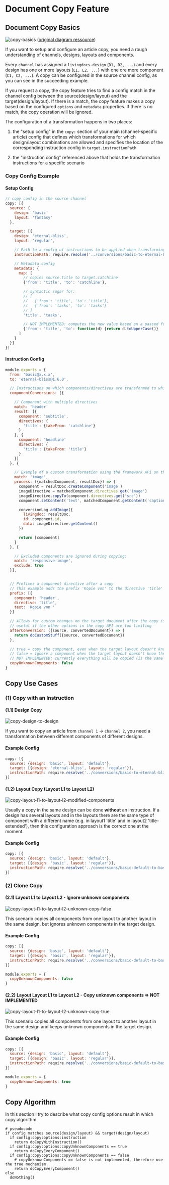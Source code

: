 # Document Copy Feature

## Document Copy Basics
![copy-basics](https://cloud.githubusercontent.com/assets/172394/18782898/0beb0214-8189-11e6-98cc-e5e6728456de.png)
([original diagram ressource](https://www.draw.io/#G0B2rv2Pw26xPLT3hXQ3BsZU1lWlE))

If you want to setup and configure an article copy, you need a rough understanding of channels, designs, layouts and components.

Every `channel` has assigned a `livingdocs-design` (`D1, D2, ...`) and every design has one or more layouts (`L1, L2, ...`) with one ore more component (`C1, C2, ...`).
A copy can be configured in the source channel config, as you can see in the succeeding example.

If you request a copy, the copy feature tries to find a config match in the channel config between the source(design/layout) and the target(design/layout). If there is a match, the copy feature makes a copy based on the configured `options` and `metadata` properties. If there is no match, the copy operation will be ignored.

The configuration of a transformation happens in two places:

1. the "setup config" in the `copy:` section of your main (channel-specific article) config that
defines which transformations for which design/layout combinations are allowed and specifies the
location of the corresponding instruction config in `target.instructionPath`

2. the "instruction config" referenced above that holds the transformation instructions for a
specific scenario

### Copy Config Example

#### Setup Config

```js
// copy config in the source channel
copy: [{
  source: {
    design: 'basic'
    layout: 'fantasy'
  },

  target: [{
    design: 'eternal-bliss',
    layout: 'regular',

    // Path to a config of instructions to be applied when transforming one component to another
    instructionPath: require.resolve('../conversions/basic-to-eternal-bliss.js')

    // Metadata config
    metadata: {
      map: [
        // copies source.title to target.catchline
        {'from': 'title', 'to': 'catchline'},

        // syntactic sugar for:
        // [
        //   {'from': 'title', 'to': 'title'},
        //   {'from': 'tasks', 'to': 'tasks'}
        // ]
        'title', 'tasks',

        // NOT IMPLEMENTED: computes the new value based on a passed function
        {'from': 'title', 'to': function(d) {return d.toUpperCase()}
      ]
    }
  }]
}]
```

#### Instruction Config

```js
module.exports = {
  from: 'basic@x.x.x',
  to: 'eternal-bliss@1.6.0',

  // Instructions on which components/directives are transformed to which in the target design
  componentConversions: [{

    // Component with multiple directives
    match: 'header'
    result: [{
      component: 'subtitle',
      directives: {
        'title': {takeFrom: 'catchline'}
      }
    }, {
      component: 'headline'
      directives: {
        'title': {takeFrom: 'title'}
      }
    }]
  }, {

    // Example of a custom transformation using the framework API on the matched component
    match: 'image',
    process: ({matchedComponent, resultDoc}) => {
      component = resultDoc.createComponent('image')
      imageDirective = matchedComponent.directives.get('image')
      imageDirective.copyTo(component.directives.get('src'))
      component.setContent('text', matchedComponent.getContent('caption'))

      conversionLog.addImage({
        livingdoc: resultDoc,
        id: component.id,
        data: imageDirective.getContent()
      })

      return [component]
    }
  }, {

    // Excluded components are ignored during copying:
    match: 'responsive-image',
    exclude: true
  }],


  // Prefixes a component directive after a copy
  // This example adds the prefix 'Kopie von' to the directive 'title' in the component 'header'
  prefix: [{
    component: 'header',
    directive: 'title',
    text: 'Kopie von '
  }]

  // Allows for custom changes on the target document after the copy is done just before it is saved,
  // useful if the other options in the copy API are too limiting
  afterConversion: ({source, convertedDocument}) => {
    return doCustomStuff({source, convertedDocument})
  },

  // true = copy the component, even when the target layout doesn't know the component
  // false = ignore a component when the target layout doesn't know the component
  // NOT IMPLEMENTED: currently everything will be copied (is the same as `true`)
  copyUnknownComponents: false
}
```


## Copy Use Cases

### (1) Copy with an Instruction
#### (1.1) Design Copy
![copy-design-to-design](https://cloud.githubusercontent.com/assets/172394/18784379/000ff1e4-8192-11e6-9fa5-f837ed08d85d.png)

If you want to copy an article from `channel 1` -> `channel 2`, you need a transformation between different components of different designs.

#### Example Config

```js
copy: [{
  source: {design: 'basic', layout: 'default'},
  target: [{design: 'eternal-bliss', layout: 'regular'}],
  instructionPath: require.resolve('../conversions/basic-to-eternal-bliss.js')
}]
```

#### (1.2) Layout Copy (Layout L1 to Layout L2)
![copy-layout-l1-to-layout-l2-modified-components](https://cloud.githubusercontent.com/assets/172394/18784528/043b54ec-8193-11e6-8b26-14322768fc27.png)

Usually a copy in the same design can be done **without** an instruction. If a design has several layouts and in the layouts there are the same type of component with a different name (e.g. in layout1 'title' and in layout2 'title-extended'), then this configuration approach is the correct one at the moment.

#### Example Config

```js
copy: [{
  source: {design: 'basic', layout: 'default'},
  target: [{design: 'basic', layout: 'regular'}],
  instructionPath: require.resolve('../conversions/basic-default-to-basic-regular.js')
}]
```

### (2) Clone Copy
#### (2.1) Layout L1 to Layout L2 - Ignore unknown components
![copy-layout-l1-to-layout-l2-unknown-copy-false](https://cloud.githubusercontent.com/assets/172394/18784494/b97da6bc-8192-11e6-9789-e02af83b5509.png)

This scenario copies all components from one layout to another layout in the same design, but ignores unknown components in the target design.

#### Example Config

```js
copy: [{
  source: {design: 'basic', layout: 'default'},
  target: [{design: 'basic', layout: 'regular'}],
  instructionPath: require.resolve('../conversions/basic-default-to-basic-regular.js')
}]
```

```js
module.exports = {
  copyUnknownComponents: false
}
```

#### (2.2) Layout Layout L1 to Layout L2 - Copy unknown components => NOT IMPLEMENTED
![copy-layout-l1-to-layout-l2-unknown-copy-true](https://cloud.githubusercontent.com/assets/172394/18784520/f6b6308a-8192-11e6-82e5-0557dff706b8.png)

This scenario copies all components from one layout to another layout in the same design and keeps unknown components in the target design.

#### Example Config

```js
copy: [{
  source: {design: 'basic', layout: 'default'},
  target: [{design: 'basic', layout: 'regular'}],
  instructionPath: require.resolve('../conversions/basic-default-to-basic-regular.js')
}]
```

```js
module.exports = {
  copyUnknownComponents: true
}
```


## Copy Algorithm
In this section I try to describe what copy config options result in which copy algorithm.

```
# pseudocode
if config matches source(design/layout) && target(design/layout)
  if config:copy:options:instruction
    return doCopyWithInstruction()
  if config:copy:options:copyUnknownComponents == true
    return doCopyEveryComponent()
  if config:copy:options:copyUnknownComponents == false
    # copyUnknownComponents == false is not implemented, therefore use the true mechanism
    return doCopyEveryComponent()
else
  doNothing()
```
